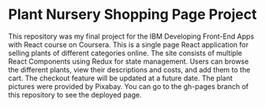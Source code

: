 <h1 style="text-align: center" >Plant Nursery Shopping Page Project</h1>
<p>
This repository was my final project for the IBM Developing Front-End Apps with React course on Coursera. This is a single page React application for selling plants of different categories online. The site consists of multiple React Components using Redux for state management. Users can browse the different plants, view their descriptions and costs, and add them to the cart. The checkout feature will be updated at a future date. The plant pictures were provided by Pixabay. You can go to the gh-pages branch of this repository to see the deployed page.
</p>
